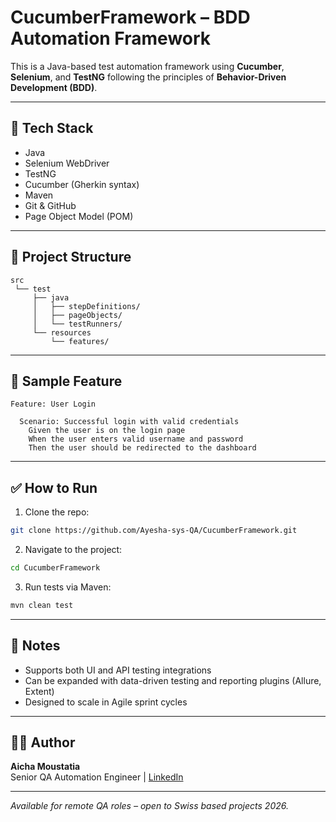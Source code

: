 # CucumberFramework – BDD Automation Framework

This is a Java-based test automation framework using **Cucumber**, **Selenium**, and **TestNG** following the principles of **Behavior-Driven Development (BDD)**.

---

## 🔧 Tech Stack

- Java
- Selenium WebDriver
- TestNG
- Cucumber (Gherkin syntax)
- Maven
- Git & GitHub
- Page Object Model (POM)

---

## 📂 Project Structure

```
src
 └── test
     ├── java
     │   ├── stepDefinitions/
     │   ├── pageObjects/
     │   └── testRunners/
     └── resources
         └── features/
```

---

## 🧪 Sample Feature

```gherkin
Feature: User Login

  Scenario: Successful login with valid credentials
    Given the user is on the login page
    When the user enters valid username and password
    Then the user should be redirected to the dashboard
```

---

## ✅ How to Run

1. Clone the repo:
```bash
git clone https://github.com/Ayesha-sys-QA/CucumberFramework.git
```

2. Navigate to the project:
```bash
cd CucumberFramework
```

3. Run tests via Maven:
```bash
mvn clean test
```

---

## 📌 Notes

- Supports both UI and API testing integrations
- Can be expanded with data-driven testing and reporting plugins (Allure, Extent)
- Designed to scale in Agile sprint cycles

---

## 👩‍💻 Author

**Aicha Moustatia**  
Senior QA Automation Engineer | [LinkedIn](https://linkedin.com/in/aicha-moustatia-qa)

---

*Available for remote QA roles – open to Swiss based projects 2026.*
